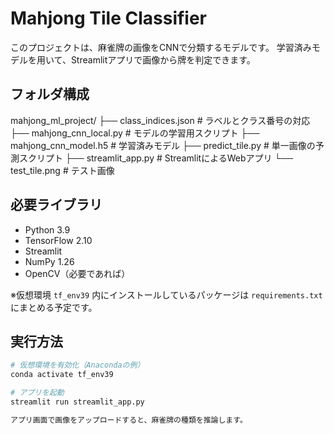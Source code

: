 # Mahjong Tile Classifier

このプロジェクトは、麻雀牌の画像をCNNで分類するモデルです。
学習済みモデルを用いて、Streamlitアプリで画像から牌を判定できます。

## フォルダ構成

mahjong_ml_project/
├── class_indices.json # ラベルとクラス番号の対応
├── mahjong_cnn_local.py # モデルの学習用スクリプト
├── mahjong_cnn_model.h5 # 学習済みモデル
├── predict_tile.py # 単一画像の予測スクリプト
├── streamlit_app.py # StreamlitによるWebアプリ
└── test_tile.png # テスト画像



## 必要ライブラリ

- Python 3.9
- TensorFlow 2.10
- Streamlit
- NumPy 1.26
- OpenCV（必要であれば）

※仮想環境 `tf_env39` 内にインストールしているパッケージは `requirements.txt` にまとめる予定です。

## 実行方法

```bash
# 仮想環境を有効化（Anacondaの例）
conda activate tf_env39

# アプリを起動
streamlit run streamlit_app.py

アプリ画面で画像をアップロードすると、麻雀牌の種類を推論します。